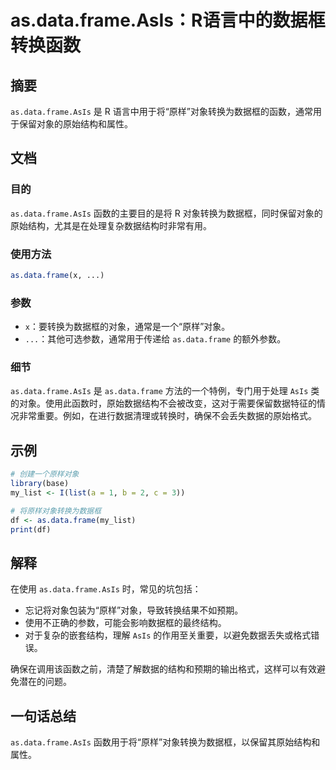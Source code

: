 <!--
Meta Description: # as.data.frame.AsIs：R语言中的数据框转换函数 ## 摘要 `as.data.frame.AsIs` 是 R 语言中用于将“原样”对象转换为数据框的函数，通常用于保留对象的原始结构和属性。 ## 文档 ### 目的 `as.data.frame.AsIs` 函数的主要目的是将 R...
Meta Keywords: data, frame, asis, 对象转换为数据框, my_list
-->

# as.data.frame.AsIs：R语言中的数据框转换函数

## 摘要
`as.data.frame.AsIs` 是 R 语言中用于将“原样”对象转换为数据框的函数，通常用于保留对象的原始结构和属性。

## 文档
### 目的
`as.data.frame.AsIs` 函数的主要目的是将 R 对象转换为数据框，同时保留对象的原始结构，尤其是在处理复杂数据结构时非常有用。

### 使用方法
```R
as.data.frame(x, ...)
```

### 参数
- `x`：要转换为数据框的对象，通常是一个“原样”对象。
- `...`：其他可选参数，通常用于传递给 `as.data.frame` 的额外参数。

### 细节
`as.data.frame.AsIs` 是 `as.data.frame` 方法的一个特例，专门用于处理 `AsIs` 类的对象。使用此函数时，原始数据结构不会被改变，这对于需要保留数据特征的情况非常重要。例如，在进行数据清理或转换时，确保不会丢失数据的原始格式。

## 示例
```R
# 创建一个原样对象
library(base)
my_list <- I(list(a = 1, b = 2, c = 3))

# 将原样对象转换为数据框
df <- as.data.frame(my_list)
print(df)
```

## 解释
在使用 `as.data.frame.AsIs` 时，常见的坑包括：
- 忘记将对象包装为“原样”对象，导致转换结果不如预期。
- 使用不正确的参数，可能会影响数据框的最终结构。
- 对于复杂的嵌套结构，理解 `AsIs` 的作用至关重要，以避免数据丢失或格式错误。

确保在调用该函数之前，清楚了解数据的结构和预期的输出格式，这样可以有效避免潜在的问题。

## 一句话总结
`as.data.frame.AsIs` 函数用于将“原样”对象转换为数据框，以保留其原始结构和属性。